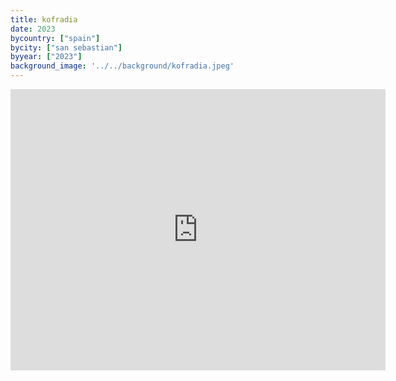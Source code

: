 ```yaml
---
title: kofradia
date: 2023
bycountry: ["spain"]
bycity: ["san sebastian"]
byyear: ["2023"]
background_image: '../../background/kofradia.jpeg'
---
```


<iframe src="https://www.google.com/maps/embed?pb=!1m18!1m12!1m3!1d2902.5686523196123!2d-1.9904478233382212!3d43.32328837370535!2m3!1f0!2f0!3f0!3m2!1i1024!2i768!4f13.1!3m3!1m2!1s0xd51a50ad3e13051%3A0xb76835282e571528!2sRestaurante%20Kofradia%20-%20Itsas%20Etxea!5e0!3m2!1sen!2sus!4v1702333425449!5m2!1sen!2sus" width="600" height="450" style="border:0;" allowfullscreen="" loading="lazy" referrerpolicy="no-referrer-when-downgrade"></iframe>